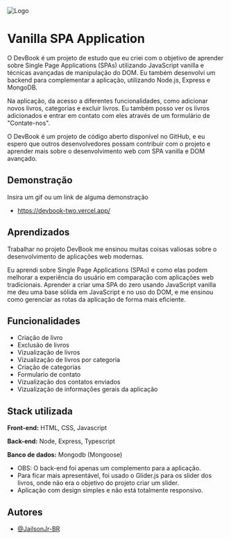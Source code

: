 
![Logo](https://devbook-two.vercel.app/src/img/logo.svg)
# Vanilla SPA Application

O DevBook é um projeto de estudo que eu criei com o objetivo de aprender sobre Single Page Applications (SPAs) utilizando JavaScript vanilla e técnicas avançadas de manipulação do DOM. Eu também desenvolvi um backend para complementar a aplicação, utilizando Node.js, Express e MongoDB.

Na aplicação, da acesso a diferentes funcionalidades, como adicionar novos livros, categorias e excluir livros. Eu também posso ver os livros adicionados e entrar em contato com eles através de um formulário de "Contate-nos".

O DevBook é um projeto de código aberto disponível no GitHub, e eu espero que outros desenvolvedores possam contribuir com o projeto e aprender mais sobre o desenvolvimento web com SPA vanilla e DOM avançado.


## Demonstração

Insira um gif ou um link de alguma demonstração

- https://devbook-two.vercel.app/
## Aprendizados

Trabalhar no projeto DevBook me ensinou muitas coisas valiosas sobre o desenvolvimento de aplicações web modernas.

Eu aprendi sobre Single Page Applications (SPAs) e como elas podem melhorar a experiência do usuário em comparação com aplicações web tradicionais. Aprender a criar uma SPA do zero usando JavaScript vanilla me deu uma base sólida em JavaScript e no uso do DOM, e me ensinou como gerenciar as rotas da aplicação de forma mais eficiente.


## Funcionalidades

- Criação de livro
- Exclusão de livros
- Vizualização de livros
- Vizualização de livros por categoria
- Criação de categorias
- Formulario de contato
- Vizualização dos contatos enviados
- Vizualização de informações gerais da aplicação


## Stack utilizada

**Front-end:** HTML, CSS, Javascript

**Back-end:** Node, Express, Typescript

**Banco de dados:** Mongodb (Mongoose)

- OBS: O back-end foi apenas um complemento para a aplicação.
- Para ficar mais apresentável, foi usado o Glider.js para os slider dos livros, onde não era o objetivo do projeto criar um slider.
- Aplicação com design simples e não está totalmente responsivo.
## Autores

- [@JailsonJr-BR](https://github.com/JailsonJr-BR)